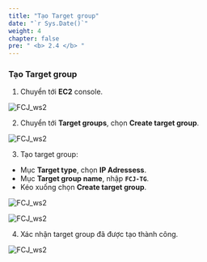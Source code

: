 ```yaml
---
title: "Tạo Target group"
date: "`r Sys.Date()`"
weight: 4
chapter: false
pre: " <b> 2.4 </b> "
---
```


### Tạo Target group

1. Chuyển tới **EC2** console.

![FCJ_ws2](/FCJ-Workshop-2/images/2.prerequisite/10_0.png)

2. Chuyển tới **Target groups**, chọn **Create target group**.

![FCJ_ws2](/FCJ-Workshop-2/images/2.prerequisite/10_1.png)

3. Tạo target group:

- Mục **Target type**, chọn **IP Adressess**.
- Mục **Target group name**, nhập **`FCJ-TG`**.
- Kéo xuống chọn **Create target group**.

![FCJ_ws2](/FCJ-Workshop-2/images/2.prerequisite/10_2.png)

![FCJ_ws2](/FCJ-Workshop-2/images/2.prerequisite/10_3.png)

4. Xác nhận target group đã được tạo thành công.

![FCJ_ws2](/FCJ-Workshop-2/images/2.prerequisite/10_4.png)
